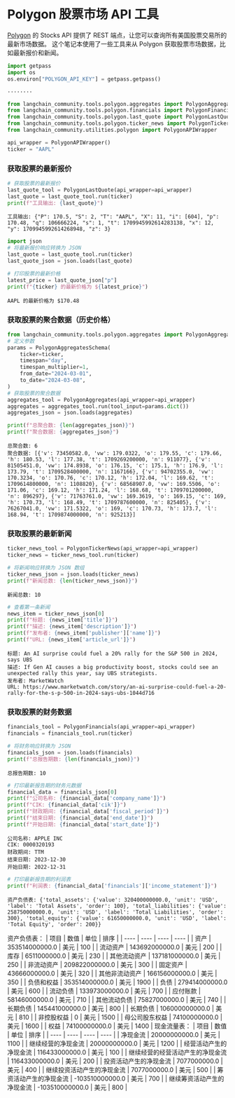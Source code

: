 # Polygon 股票市场 API 工具
[Polygon](https://polygon.io/) 的 Stocks API 提供了 REST 端点，让您可以查询所有美国股票交易所的最新市场数据。
这个笔记本使用了一些工具来从 Polygon 获取股票市场数据，比如最新报价和新闻。
```python
import getpass
import os
os.environ["POLYGON_API_KEY"] = getpass.getpass()
```
```output
········
```
```python
from langchain_community.tools.polygon.aggregates import PolygonAggregates
from langchain_community.tools.polygon.financials import PolygonFinancials
from langchain_community.tools.polygon.last_quote import PolygonLastQuote
from langchain_community.tools.polygon.ticker_news import PolygonTickerNews
from langchain_community.utilities.polygon import PolygonAPIWrapper
```
```python
api_wrapper = PolygonAPIWrapper()
ticker = "AAPL"
```
### 获取股票的最新报价
```python
# 获取股票的最新报价
last_quote_tool = PolygonLastQuote(api_wrapper=api_wrapper)
last_quote = last_quote_tool.run(ticker)
print(f"工具输出: {last_quote}")
```
```output
工具输出: {"P": 170.5, "S": 2, "T": "AAPL", "X": 11, "i": [604], "p": 170.48, "q": 106666224, "s": 1, "t": 1709945992614283138, "x": 12, "y": 1709945992614268948, "z": 3}
```
```python
import json
# 将最新报价响应转换为 JSON
last_quote = last_quote_tool.run(ticker)
last_quote_json = json.loads(last_quote)
```
```python
# 打印股票的最新价格
latest_price = last_quote_json["p"]
print(f"{ticker} 的最新价格为 ${latest_price}")
```
```output
AAPL 的最新价格为 $170.48
```
### 获取股票的聚合数据（历史价格）
```python
from langchain_community.tools.polygon.aggregates import PolygonAggregatesSchema
# 定义参数
params = PolygonAggregatesSchema(
    ticker=ticker,
    timespan="day",
    timespan_multiplier=1,
    from_date="2024-03-01",
    to_date="2024-03-08",
)
# 获取股票的聚合数据
aggregates_tool = PolygonAggregates(api_wrapper=api_wrapper)
aggregates = aggregates_tool.run(tool_input=params.dict())
aggregates_json = json.loads(aggregates)
```
```python
print(f"总聚合数: {len(aggregates_json)}")
print(f"聚合数据: {aggregates_json}")
```
```output
总聚合数: 6
聚合数据: [{'v': 73450582.0, 'vw': 179.0322, 'o': 179.55, 'c': 179.66, 'h': 180.53, 'l': 177.38, 't': 1709269200000, 'n': 911077}, {'v': 81505451.0, 'vw': 174.8938, 'o': 176.15, 'c': 175.1, 'h': 176.9, 'l': 173.79, 't': 1709528400000, 'n': 1167166}, {'v': 94702355.0, 'vw': 170.3234, 'o': 170.76, 'c': 170.12, 'h': 172.04, 'l': 169.62, 't': 1709614800000, 'n': 1108820}, {'v': 68568907.0, 'vw': 169.5506, 'o': 171.06, 'c': 169.12, 'h': 171.24, 'l': 168.68, 't': 1709701200000, 'n': 896297}, {'v': 71763761.0, 'vw': 169.3619, 'o': 169.15, 'c': 169, 'h': 170.73, 'l': 168.49, 't': 1709787600000, 'n': 825405}, {'v': 76267041.0, 'vw': 171.5322, 'o': 169, 'c': 170.73, 'h': 173.7, 'l': 168.94, 't': 1709874000000, 'n': 925213}]
```
### 获取股票的最新新闻
```python
ticker_news_tool = PolygonTickerNews(api_wrapper=api_wrapper)
ticker_news = ticker_news_tool.run(ticker)
```
```python
# 将新闻响应转换为 JSON 数组
ticker_news_json = json.loads(ticker_news)
print(f"新闻总数: {len(ticker_news_json)}")
```
```output
新闻总数: 10
```
```python
# 查看第一条新闻
news_item = ticker_news_json[0]
print(f"标题: {news_item['title']}")
print(f"描述: {news_item['description']}")
print(f"发布者: {news_item['publisher']['name']}")
print(f"URL: {news_item['article_url']}")
```
```output
标题: An AI surprise could fuel a 20% rally for the S&P 500 in 2024, says UBS
描述: If Gen AI causes a big productivity boost, stocks could see an unexpected rally this year, say UBS strategists.
发布者: MarketWatch
URL: https://www.marketwatch.com/story/an-ai-surprise-could-fuel-a-20-rally-for-the-s-p-500-in-2024-says-ubs-1044d716
```
### 获取股票的财务数据
```python
financials_tool = PolygonFinancials(api_wrapper=api_wrapper)
financials = financials_tool.run(ticker)
```
```python
# 将财务响应转换为 JSON
financials_json = json.loads(financials)
print(f"总报告期数: {len(financials_json)}")
```
```output
总报告期数: 10
```
```python
# 打印最新报告期的财务元数据
financial_data = financials_json[0]
print(f"公司名称: {financial_data['company_name']}")
print(f"CIK: {financial_data['cik']}")
print(f"财政期间: {financial_data['fiscal_period']}")
print(f"结束日期: {financial_data['end_date']}")
print(f"开始日期: {financial_data['start_date']}")
```
```output
公司名称: APPLE INC
CIK: 0000320193
财政期间: TTM
结束日期: 2023-12-30
开始日期: 2022-12-31
```
```python
# 打印最新报告期的利润表
print(f"利润表: {financial_data['financials']['income_statement']}")
```
```output
资产负债表: {'total_assets': {'value': 320400000000.0, 'unit': 'USD', 'label': 'Total Assets', 'order': 100}, 'total_liabilities': {'value': 258750000000.0, 'unit': 'USD', 'label': 'Total Liabilities', 'order': 300}, 'total_equity': {'value': 61650000000.0, 'unit': 'USD', 'label': 'Total Equity', 'order': 200}}
```
资产负债表：
| 项目 | 数值 | 单位 | 排序 |
| ---- | ---- | ---- | ---- |
| 资产 | 353514000000.0 | 美元 | 100 |
| 流动资产 | 143692000000.0 | 美元 | 200 |
| 库存 | 6511000000.0 | 美元 | 230 |
| 其他流动资产 | 137181000000.0 | 美元 | 250 |
| 非流动资产 | 209822000000.0 | 美元 | 300 |
| 固定资产 | 43666000000.0 | 美元 | 320 |
| 其他非流动资产 | 166156000000.0 | 美元 | 350 |
| 负债和权益 | 353514000000.0 | 美元 | 1900 |
| 负债 | 279414000000.0 | 美元 | 600 |
| 流动负债 | 133973000000.0 | 美元 | 700 |
| 应付账款 | 58146000000.0 | 美元 | 710 |
| 其他流动负债 | 75827000000.0 | 美元 | 740 |
| 长期负债 | 145441000000.0 | 美元 | 800 |
| 长期负债 | 106000000000.0 | 美元 | 810 |
| 非控股权益 | 0 | 美元 | 1500 |
| 母公司股东权益 | 74100000000.0 | 美元 | 1600 |
| 权益 | 74100000000.0 | 美元 | 1400 |
现金流量表：
| 项目 | 数值 | 单位 | 排序 |
| ---- | ---- | ---- | ---- |
| 净现金流 | 20000000000.0 | 美元 | 1100 |
| 继续经营的净现金流 | 20000000000.0 | 美元 | 1200 |
| 经营活动产生的净现金流 | 116433000000.0 | 美元 | 100 |
| 继续经营的经营活动产生的净现金流 | 116433000000.0 | 美元 | 200 |
| 投资活动产生的净现金流 | 7077000000.0 | 美元 | 400 |
| 继续投资活动产生的净现金流 | 7077000000.0 | 美元 | 500 |
| 筹资活动产生的净现金流 | -103510000000.0 | 美元 | 700 |
| 继续筹资活动产生的净现金流 | -103510000000.0 | 美元 | 800 |
